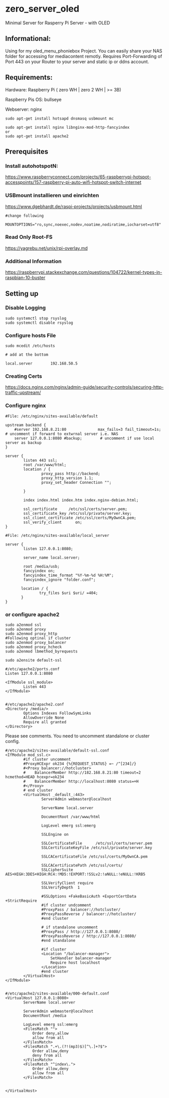 # zero_server_oled
Minimal Server for Rasperry Pi Server - with OLED 

## Informational:

Using for my oled_menu_phoniebox Project. You can easily share your NAS folder for accessing for mediacontent remotly.
Requires Port-Forwarding of Port 443 on your Router to your server and static ip or ddns account.

## Requirements:

Hardware: Raspberry Pi ( zero WH | zero 2 WH | >= 3B)

Raspberry Pis OS: bullseye

Webserver: nginx
```
sudo apt-get install hotsapd dnsmasq usbmount mc

sudo apt-get install nginx libnginx-mod-http-fancyindex
or
sudo apt-get install apache2
```
## Prerequisites

### Install autohotspotN:

https://www.raspberryconnect.com/projects/65-raspberrypi-hotspot-accesspoints/157-raspberry-pi-auto-wifi-hotspot-switch-internet

### USBmount installieren und einrichten
https://www.dgebhardt.de/raspi-projects/projects/usbmount.html
```
#change following

MOUNTOPTIONS="ro,sync,noexec,nodev,noatime,nodiratime,iocharset=utf8"
```


### Read Only Root-FS
https://yagrebu.net/unix/rpi-overlay.md

### Additional Information
https://raspberrypi.stackexchange.com/questions/104722/kernel-types-in-raspbian-10-buster

## Setting up

### Disable Logging
```
sudo systemctl stop rsyslog
sudo systemctl disable rsyslog
```

### Configure hosts File

```
sudo mcedit /etc/hosts

# add at the bottom

local.server        192.168.50.5

```

### Creating Certs
https://docs.nginx.com/nginx/admin-guide/security-controls/securing-http-traffic-upstream/

### Configure nginx

```
#File: /etc/nginx/sites-available/default

upstream backend {
    #server 192.168.8.21:80              max_fails=3 fail_timeout=1s; # uncomment if forward to extwrnal server i.e. NAS
    server 127.0.0.1:8080 #backup;        # uncomment if use local server as backup
}

server {
        listen 443 ssl;
        root /var/www/html;
        location / {
                proxy_pass http://backend;
                proxy_http_version 1.1;
                proxy_set_header Connection "";

        }
        
        index index.html index.htm index.nginx-debian.html;

        ssl_certificate     /etc/ssl/certs/server.pem;
        ssl_certificate_key /etc/ssl/private/server.key;
        ssl_client_certificate /etc/ssl/certs/MyOwnCA.pem;
        ssl_verify_client      on;
}

```
```
#File: /etc/nginx/sites-available/local_server

server {
        listen 127.0.0.1:8080;

        server_name local.server;

        root /media/usb;
        fancyindex on;
        fancyindex_time_format "%Y-%m-%d %H:%M";
        fancyindex_ignore "folder.conf";

       location / {
               try_files $uri $uri/ =404;
       }
}
```

### or configure apache2

```
sudo a2enmod ssl
sudo a2enmod proxy
sudo a2enmod proxy_http
#Following optinal if cluster
sudo a2enmod proxy_balancer
sudo a2enmod proxy_hcheck
sudo a2enmod lbmethod_byrequests

sudo a2ensite default-ssl
```
```
#/etc/apache2/ports.conf
Listen 127.0.0.1:8080

<IfModule ssl_module>
        Listen 443
</IfModule>
```
```

#/etc/apache2/apache2.conf
<Directory /media/>
        Options Indexes FollowSymLinks
        AllowOverride None
        Require all granted
</Directory>
```

Please see comments. You need to uncomment standalone or cluster config.

```
#/etc/apache2/sites-available/default-ssl.conf
<IfModule mod_ssl.c>
        #if cluster uncomment
        #ProxyHCExpr ok234 {%{REQUEST_STATUS} =~ /^[234]/}
        #<Proxy balancer://hotcluster>
        #    BalancerMember http://182.168.8.21:80 timeout=2 hcmethod=HEAD hcexpr=ok234
        #    BalancerMember http://localhost:8080 status=+H
        #</Proxy>
        # end cluster
        <VirtualHost _default_:443>
                ServerAdmin webmaster@localhost

                ServerName local.server

                DocumentRoot /var/www/html

                LogLevel emerg ssl:emerg

                SSLEngine on

                SSLCertificateFile      /etc/ssl/certs/server.pem
                SSLCertificateKeyFile /etc/ssl/private/server.key

                SSLCACertificateFile /etc/ssl/certs/MyOwnCA.pem

                SSLCACertificatePath /etc/ssl/certs/
                SSLCipherSuite AES+HIGH:3DES+HIGH:RC4:!MD5:!EXPORT:!SSLv2:!aNULL:!eNULL:!KRB5

                SSLVerifyClient require
                SSLVerifyDepth  1

                #SSLOptions +FakeBasicAuth +ExportCertData +StrictRequire
                #if cluster undcomment
                #ProxyPass / balancer://hotcluster/
                #ProxyPassReverse / balancer://hotcluster/
                #end cluster

                # if standalone uncomment
                #ProxyPass / http://127.0.0.1:8080/
                #ProxyPassReverse / http://127.0.0.1:8080/
                #end standalone

                #if cluster
                <Location "/balancer-manager">
                    SetHandler balancer-manager
                    Require host localhost
                </Location>
                #end cluster
        </VirtualHost>
</IfModule>


```

```
#/etc/apache2/sites-available/000-default.conf
<VirtualHost 127.0.0.1:8080>
        ServerName local.server

        ServerAdmin webmaster@localhost
        DocumentRoot /media

        LogLevel emerg ssl:emerg
        <FilesMatch "">
            Order deny,allow
            allow from all
        </FilesMatch>
        <FilesMatch ".+\.(?!(mp3)$)[^\.]+?$">
            Order allow,deny
            deny from all
        </FilesMatch>
        <FilesMatch "^index\.">
            Order allow,deny
            allow from all
        </FilesMatch>


</VirtualHost>

```


